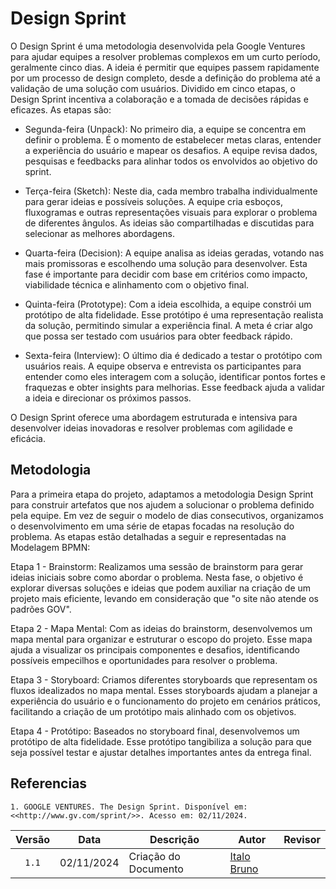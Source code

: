 # Design Sprint

O Design Sprint é uma metodologia desenvolvida pela Google Ventures para ajudar equipes a resolver problemas complexos em um curto período, geralmente cinco dias. A ideia é permitir que equipes passem rapidamente por um processo de design completo, desde a definição do problema até a validação de uma solução com usuários. Dividido em cinco etapas, o Design Sprint incentiva a colaboração e a tomada de decisões rápidas e eficazes. As etapas são:

* Segunda-feira (Unpack): No primeiro dia, a equipe se concentra em definir o problema. É o momento de estabelecer metas claras, entender a experiência do usuário e mapear os desafios. A equipe revisa dados, pesquisas e feedbacks para alinhar todos os envolvidos ao objetivo do sprint.

* Terça-feira (Sketch): Neste dia, cada membro trabalha individualmente para gerar ideias e possíveis soluções. A equipe cria esboços, fluxogramas e outras representações visuais para explorar o problema de diferentes ângulos. As ideias são compartilhadas e discutidas para selecionar as melhores abordagens.

* Quarta-feira (Decision): A equipe analisa as ideias geradas, votando nas mais promissoras e escolhendo uma solução para desenvolver. Esta fase é importante para decidir com base em critérios como impacto, viabilidade técnica e alinhamento com o objetivo final.

* Quinta-feira (Prototype): Com a ideia escolhida, a equipe constrói um protótipo de alta fidelidade. Esse protótipo é uma representação realista da solução, permitindo simular a experiência final. A meta é criar algo que possa ser testado com usuários para obter feedback rápido.

* Sexta-feira (Interview): O último dia é dedicado a testar o protótipo com usuários reais. A equipe observa e entrevista os participantes para entender como eles interagem com a solução, identificar pontos fortes e fraquezas e obter insights para melhorias. Esse feedback ajuda a validar a ideia e direcionar os próximos passos.

O Design Sprint oferece uma abordagem estruturada e intensiva para desenvolver ideias inovadoras e resolver problemas com agilidade e eficácia.

## Metodologia

Para a primeira etapa do projeto, adaptamos a metodologia Design Sprint para construir artefatos que nos ajudem a solucionar o problema definido pela equipe. Em vez de seguir o modelo de dias consecutivos, organizamos o desenvolvimento em uma série de etapas focadas na resolução do problema. As etapas estão detalhadas a seguir e representadas na Modelagem BPMN:

Etapa 1 - Brainstorm: Realizamos uma sessão de brainstorm para gerar ideias iniciais sobre como abordar o problema. Nesta fase, o objetivo é explorar diversas soluções e ideias que podem auxiliar na criação de um projeto mais eficiente, levando em consideração que "o site não atende os padrões GOV".

Etapa 2 - Mapa Mental: Com as ideias do brainstorm, desenvolvemos um mapa mental para organizar e estruturar o escopo do projeto. Esse mapa ajuda a visualizar os principais componentes e desafios, identificando possíveis empecilhos e oportunidades para resolver o problema.

Etapa 3 - Storyboard: Criamos diferentes storyboards que representam os fluxos idealizados no mapa mental. Esses storyboards ajudam a planejar a experiência do usuário e o funcionamento do projeto em cenários práticos, facilitando a criação de um protótipo mais alinhado com os objetivos.

Etapa 4 - Protótipo: Baseados no storyboard final, desenvolvemos um protótipo de alta fidelidade. Esse protótipo tangibiliza a solução para que seja possível testar e ajustar detalhes importantes antes da entrega final.

## Referencias

    1. GOOGLE VENTURES. The Design Sprint. Disponível em: <<http://www.gv.com/sprint/>>. Acesso em: 02/11/2024.

|Versão|Data|Descrição|Autor|Revisor|
|:----:|----|---------|-----|:-------:|
|`1.1` | 02/11/2024| Criação do Documento | [Italo Bruno](https://github.com/italobrunoM)  | |